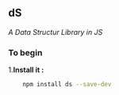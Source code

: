 ## dS
 _A Data Structur Library in JS_
 
### To begin

1.**Install it :**

```bash
	npm install ds --save-dev
```



